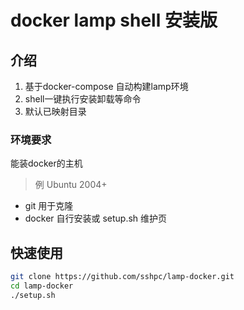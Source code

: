 # docker lamp shell 安装版

## 介绍

1. 基于docker-compose  自动构建lamp环境
2. shell一键执行安装卸载等命令
3. 默认已映射目录

### 环境要求

能装docker的主机 
> 例 Ubuntu 2004+

* git 用于克隆
* docker 自行安装或 setup.sh 维护页

## 快速使用

```sh
git clone https://github.com/sshpc/lamp-docker.git 
cd lamp-docker
./setup.sh
```



 
